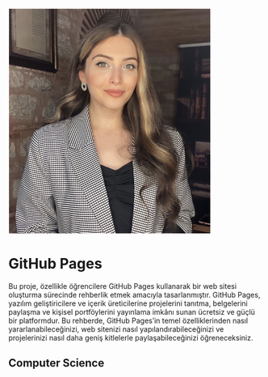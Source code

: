 ![Beyza Nalbantoğlu](assets/profil.png)
  
# GitHub Pages

Bu proje, özellikle öğrencilere GitHub Pages kullanarak bir web sitesi oluşturma sürecinde rehberlik etmek amacıyla tasarlanmıştır. GitHub Pages, yazılım geliştiricilere ve içerik üreticilerine projelerini tanıtma, belgelerini paylaşma ve kişisel portföylerini yayınlama imkânı sunan ücretsiz ve güçlü bir platformdur. Bu rehberde, GitHub Pages’in temel özelliklerinden nasıl yararlanabileceğinizi, web sitenizi nasıl yapılandırabileceğinizi ve projelerinizi nasıl daha geniş kitlelerle paylaşabileceğinizi öğreneceksiniz.

## Computer Science
